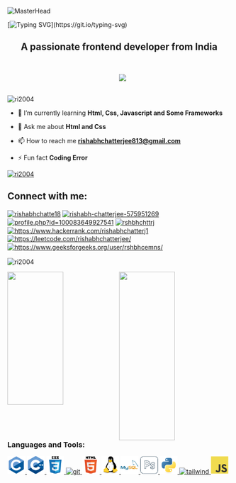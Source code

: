![MasterHead](https://present.readthedocs.io/en/latest/_images/welcome-to-coding.gif)
<!--   my-ticker -->    
[![Typing SVG](https://readme-typing-svg.herokuapp.com?color=%2336BCF7&center=true&vCenter=true&width=800&lines=Hi+there!+👋,+I+am+Rishabh+Chatterjee;+I+am+From+India;+Welcome+to+My+Profile!;Always+learning+new+things+;)](https://git.io/typing-svg)
<h2 align="center">A passionate frontend developer from India</h2><br/>

<img align="right" width="50%" src="https://cdn.dribbble.com/users/1292677/screenshots/6139167/avento.gif"/><br/><br/>
<p align="left"> <img src="https://komarev.com/ghpvc/?username=ri2004&label=Profile%20views&color=0e75b6&style=flat" alt="ri2004" /> </p>

- 🌱 I’m currently learning **Html, Css, Javascript and Some Frameworks**

- 💬 Ask me about **Html and Css**

- 📫 How to reach me **rishabhchatterjee813@gmail.com**

- ⚡ Fun fact **Coding Error**

<p align="left"> <a href="https://github.com/ryo-ma/github-profile-trophy"><img src="https://github-profile-trophy.vercel.app/?username=ri2004&theme=matrix" alt="ri2004" /></a> </p>

<h2 align="left">Connect with me:</h2><p align="left">
<a href="https://twitter.com/rishabhchatte18" target="blank"><img align="center" src="https://raw.githubusercontent.com/rahuldkjain/github-profile-readme-generator/master/src/images/icons/Social/twitter.svg" alt="rishabhchatte18" height="30" width="40" /></a>
<a href="https://linkedin.com/in/rishabh-chatterjee-575951269" target="blank"><img align="center" src="https://raw.githubusercontent.com/rahuldkjain/github-profile-readme-generator/master/src/images/icons/Social/linked-in-alt.svg" alt="rishabh-chatterjee-575951269" height="30" width="40" /></a>
<a href="https://fb.com/profile.php?id=100083649927541" target="blank"><img align="center" src="https://raw.githubusercontent.com/rahuldkjain/github-profile-readme-generator/master/src/images/icons/Social/facebook.svg" alt="profile.php?id=100083649927541" height="30" width="40" /></a>
<a href="https://instagram.com/rshbhchttrj" target="blank"><img align="center" src="https://raw.githubusercontent.com/rahuldkjain/github-profile-readme-generator/master/src/images/icons/Social/instagram.svg" alt="rshbhchttrj" height="30" width="40" /></a>
<a href="https://www.hackerrank.com/https://www.hackerrank.com/rishabhchatterj1" target="blank"><img align="center" src="https://raw.githubusercontent.com/rahuldkjain/github-profile-readme-generator/master/src/images/icons/Social/hackerrank.svg" alt="https://www.hackerrank.com/rishabhchatterj1" height="30" width="40" /></a>
<a href="https://www.leetcode.com/https://leetcode.com/rishabhchatterjee/" target="blank"><img align="center" src="https://raw.githubusercontent.com/rahuldkjain/github-profile-readme-generator/master/src/images/icons/Social/leet-code.svg" alt="https://leetcode.com/rishabhchatterjee/" height="30" width="40" /></a>
<a href="https://auth.geeksforgeeks.org/user/https://www.geeksforgeeks.org/user/rshbhcemns/" target="blank"><img align="center" src="https://raw.githubusercontent.com/rahuldkjain/github-profile-readme-generator/master/src/images/icons/Social/geeks-for-geeks.svg" alt="https://www.geeksforgeeks.org/user/rshbhcemns/" height="30" width="40" /></a>
</p>



<p><img align="center" src="https://github-readme-streak-stats.herokuapp.com/?user=ri2004&" alt="ri2004" /></p>

<img align="left" width="50%" height="300" src="https://github-readme-stats.vercel.app/api?username=Ri2004&show_icons=true&theme=maroongold"/>
<img align="left" width="50%" height="380" src="https://github-readme-stats.vercel.app/api/top-langs/?username=Ri2004&layout=donut-vertical"/><br/>

<h3 align="left">Languages and Tools:</h3>
<p align="left"> <a href="https://www.cprogramming.com/" target="_blank" rel="noreferrer"> <img src="https://raw.githubusercontent.com/devicons/devicon/master/icons/c/c-original.svg" alt="c" width="40" height="40"/> </a> <a href="https://www.w3schools.com/cpp/" target="_blank" rel="noreferrer"> <img src="https://raw.githubusercontent.com/devicons/devicon/master/icons/cplusplus/cplusplus-original.svg" alt="cplusplus" width="40" height="40"/> </a> <a href="https://www.w3schools.com/css/" target="_blank" rel="noreferrer"> <img src="https://raw.githubusercontent.com/devicons/devicon/master/icons/css3/css3-original-wordmark.svg" alt="css3" width="40" height="40"/> </a> <a href="https://git-scm.com/" target="_blank" rel="noreferrer"> <img src="https://www.vectorlogo.zone/logos/git-scm/git-scm-icon.svg" alt="git" width="40" height="40"/> </a> <a href="https://www.w3.org/html/" target="_blank" rel="noreferrer"> <img src="https://raw.githubusercontent.com/devicons/devicon/master/icons/html5/html5-original-wordmark.svg" alt="html5" width="40" height="40"/> </a> <a href="https://www.linux.org/" target="_blank" rel="noreferrer"> <img src="https://raw.githubusercontent.com/devicons/devicon/master/icons/linux/linux-original.svg" alt="linux" width="40" height="40"/> </a> <a href="https://www.mysql.com/" target="_blank" rel="noreferrer"> <img src="https://raw.githubusercontent.com/devicons/devicon/master/icons/mysql/mysql-original-wordmark.svg" alt="mysql" width="40" height="40"/> </a> <a href="https://www.photoshop.com/en" target="_blank" rel="noreferrer"> <img src="https://raw.githubusercontent.com/devicons/devicon/master/icons/photoshop/photoshop-line.svg" alt="photoshop" width="40" height="40"/> </a> <a href="https://www.python.org" target="_blank" rel="noreferrer"> <img src="https://raw.githubusercontent.com/devicons/devicon/master/icons/python/python-original.svg" alt="python" width="40" height="40"/> </a> <a href="https://tailwindcss.com/" target="_blank" rel="noreferrer"> <img src="https://www.vectorlogo.zone/logos/tailwindcss/tailwindcss-icon.svg" alt="tailwind" width="40" height="40"/> </a> <a href="https://developer.mozilla.org/en-US/docs/Web/JavaScript" target="_blank" rel="noreferrer"> <img src="https://raw.githubusercontent.com/devicons/devicon/master/icons/javascript/javascript-original.svg" alt="javascript" width="40" height="40"/> </a> 

</p>
